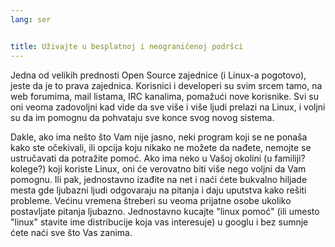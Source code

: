 ```yaml
---
lang: ser


title: Uživajte u besplatnoj i neograničenoj podršci
---
```


Jedna od velikih prednosti Open Source zajednice (i Linux-a
pogotovo), jeste da je to prava zajednica. Korisnici i developeri
su svim srcem tamo, na web forumima, mail listama, IRC kanalima, 
pomažući nove korisnike. Svi su oni veoma zadovoljni kad vide da sve više i više
ljudi prelazi na Linux, i voljni su da im pomognu da pohvataju sve konce svog 
novog sistema. 

Dakle, ako ima nešto što Vam nije jasno, neki program koji se ne ponaša 
kako ste očekivali, ili opcija koju nikako ne možete da nađete,
nemojte se ustručavati da potražite pomoć. Ako ima neko u Vašoj okolini
(u familiji? kolege?) koji koriste Linux, oni će verovatno biti više nego
voljni da Vam pomognu. Ili pak, jednostavno izađite na net i naći ćete
bukvalno hiljade mesta gde ljubazni ljudi odgovaraju na pitanja i daju uputstva
kako rešiti probleme. Većinu vremena štreberi su veoma prijatne osobe
ukoliko postavljate pitanja ljubazno. Jednostavno kucajte "linux pomoć"
(ili umesto "linux" stavite ime distribucije koja vas interesuje)
u googlu i bez sumnje ćete naći sve što Vas zanima.




